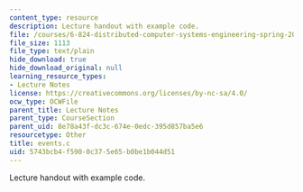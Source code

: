 ```yaml
---
content_type: resource
description: Lecture handout with example code.
file: /courses/6-824-distributed-computer-systems-engineering-spring-2006/5743bcb4f5900c375e65b0be1b044d51_events.c
file_size: 1113
file_type: text/plain
hide_download: true
hide_download_original: null
learning_resource_types:
- Lecture Notes
license: https://creativecommons.org/licenses/by-nc-sa/4.0/
ocw_type: OCWFile
parent_title: Lecture Notes
parent_type: CourseSection
parent_uid: 8e78a43f-dc3c-674e-0edc-395d857ba5e6
resourcetype: Other
title: events.c
uid: 5743bcb4-f590-0c37-5e65-b0be1b044d51
---
```

Lecture handout with example code.
